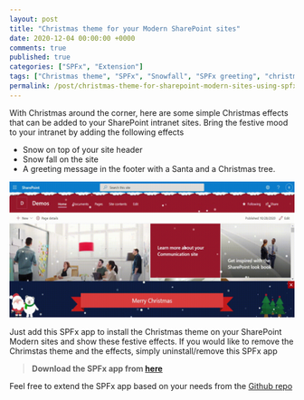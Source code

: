 ```yaml
---
layout: post
title: "Christmas theme for your Modern SharePoint sites"
date: 2020-12-04 00:00:00 +0000
comments: true
published: true
categories: ["SPFx", "Extension"]
tags: ["Christmas theme", "SPFx", "Snowfall", "SPFx greeting", "christmas greetings"]
permalink: /post/christmas-theme-for-sharepoint-modern-sites-using-spfx
---
```

With Christmas around the corner, here are some simple Christmas effects that can be added to your SharePoint intranet sites. Bring the festive mood to your intranet by adding the following effects
- Snow on top of your site header
- Snow fall on the site
- A greeting message in the footer with a Santa and a Christmas tree.

![](/assets/images/christmas-effects.gif)

Just add this SPFx app to install the Christmas theme on your SharePoint Modern sites and show these festive effects. If you would like to remove the Chrimstas theme and the effects, simply uninstall/remove this SPFx app

>**Download the SPFx app from [here][1]**

Feel free to extend the SPFx app based on your needs from the [Github repo][2]

[1]:/assets/packages/spo-christmas-effects.sppkg
[2]:https://github.com/RamPrasadMeenavalli/spfx-sample-parts